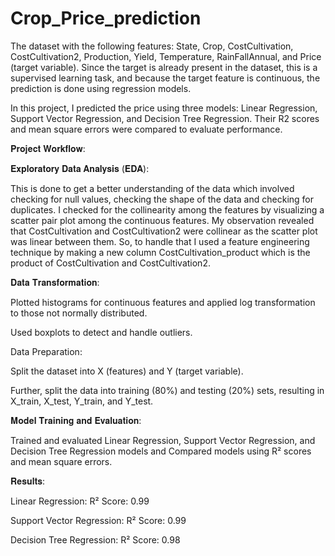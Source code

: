 # Crop_Price_prediction
The dataset with the following features: State, Crop, CostCultivation, CostCultivation2, Production, Yield, Temperature, RainFallAnnual, and Price (target variable). Since the target is already present in the dataset, this is a supervised learning task, and because the target feature is continuous, the prediction is done using regression models.

In this project, I predicted the price using three models: Linear Regression, Support Vector Regression, and Decision Tree Regression. Their R2 scores and mean square errors were compared to evaluate performance.

𝐏𝐫𝐨𝐣𝐞𝐜𝐭 𝐖𝐨𝐫𝐤𝐟𝐥𝐨𝐰:

𝐄𝐱𝐩𝐥𝐨𝐫𝐚𝐭𝐨𝐫𝐲 𝐃𝐚𝐭𝐚 𝐀𝐧𝐚𝐥𝐲𝐬𝐢𝐬 (𝐄𝐃𝐀):

This is done to get a better understanding of the data which involved checking for null values, checking the shape of the data and checking for duplicates. I checked for the collinearity among the features by visualizing a scatter pair plot among the continuous features. My observation revealed that CostCultivation and CostCultivation2 were collinear as the scatter plot was linear between them. So, to handle that I used a feature engineering technique by making a new column CostCultivation_product which is the product of CostCultivation and CostCultivation2.

𝐃𝐚𝐭𝐚 𝐓𝐫𝐚𝐧𝐬𝐟𝐨𝐫𝐦𝐚𝐭𝐢𝐨𝐧:

Plotted histograms for continuous features and applied log transformation to those not normally distributed.

Used boxplots to detect and handle outliers.

Data Preparation:

Split the dataset into X (features) and Y (target variable).

Further, split the data into training (80%) and testing (20%) sets, resulting in X_train, X_test, Y_train, and Y_test.


𝐌𝐨𝐝𝐞𝐥 𝐓𝐫𝐚𝐢𝐧𝐢𝐧𝐠 𝐚𝐧𝐝 𝐄𝐯𝐚𝐥𝐮𝐚𝐭𝐢𝐨𝐧:

Trained and evaluated Linear Regression, Support Vector Regression, and Decision Tree Regression models and Compared models using R² scores and mean square errors.


𝐑𝐞𝐬𝐮𝐥𝐭𝐬:

Linear Regression: R² Score: 0.99

Support Vector Regression: R² Score: 0.99

Decision Tree Regression: R² Score: 0.98
